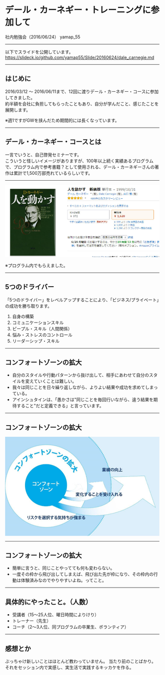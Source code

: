# デール・カーネギー・トレーニングに参加して
社内勉強会（2016/06/24）
yamap_55

---

以下でスライドを公開しています。
https://slideck.io/github.com/yamap55/Slide/20160624/dale_carnegie.md

---

## はじめに
2016/03/12 ～ 2016/06/11まで、12回に渡りデール・カーネギー・コースに参加してきました。  
約半額を会社に負担してもらったこともあり、自分が学んだこと、感じたことを展開します。

※週1ですがGWを挟んだため期間的には長くなっています。

---

## デール・カーネギー・コースとは
一言でいうと、自己啓発セミナーです。  
こういうと怪しいイメージがありますが、100年以上続く実績あるプログラムで、プログラム内で参考書籍？として使用される、デール・カーネギーさんの著作は累計で1,500万部売れているらしいです。

---

![人を動かす](./pic1.jpeg)

※プログラム内でもらえました。

---

## 5つのドライバー
「5つのドライバー」をレベルアップすることにより、「ビジネス/プライベート」の成功を勝ち取ります。

1. 自身の構築
2. コミュニケーションスキル
3. ピープル・スキル（人間関係）
4. 悩み・ストレスのコントロール
5. リーダーシップ・スキル

---

## コンフォートゾーンの拡大
- 自分のスタイルや行動パターンから抜け出して、相手にあわせて自分のスタイルを変えていくことは難しい。
- 我々は同じことを日々繰り返しながら、よりよい結果や成功を求めてしまっている。
- アインシュタインは、「愚かさは"同じことを毎回行いながら、違う結果を期待すること"だと定義できる」と言っています。

---
## コンフォートゾーンの拡大
![コンフォートゾーンの拡大](./pic2.jpg)

---

## コンフォートゾーンの拡大
- 簡単に言うと、同じことやってても何も変わらない。
- 一度その枠から飛び出してしまえば、飛び出た先が枠になり、その枠内の行動は体験済みなのでやりやすいよね。ってこと。

---

## 具体的にやったこと。（人数）
- 受講者（15～25人位、曜日時間によりけり）
- トレーナー（先生）
- コーチ（2～3人位、同プログラムの卒業生、ボランティア）


---

## 感想とか

ぶっちゃけ新しいことはほとんど教わっていません。
当たり前のことばかり。
それをセッション内で実感し、実生活で実践するキッカケを作る。
